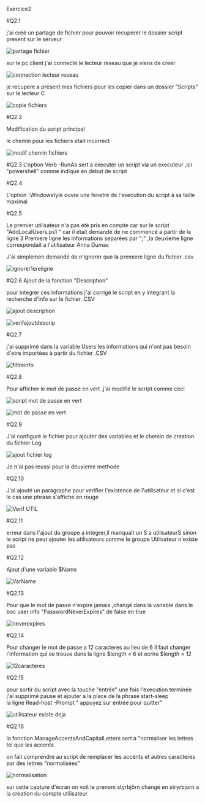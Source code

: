 Exercice2 

#Q2.1

j'ai créé un partage de fichier pour pouvoir recuperer le dossier script present sur le serveur 

![partage fichier](https://github.com/user-attachments/assets/a816ada5-c206-4356-9a09-a7630f439674)

sur le pc client j'ai connecté le lecteur reseau que je viens de creer 

![connection lecteur reseau](https://github.com/user-attachments/assets/a88670d8-6d64-423a-ba96-2b0473fae725)

je recupere a present mes fichiers pour les copier dans un dossier "Scripts" sur le lecteur C

![copie fichiers](https://github.com/user-attachments/assets/3070c222-8bcb-4273-9094-529b1235969a)

#Q2.2

Modification du script principal 

le chemin pour les fichiers etait incorrect 

![modif chemin fichiers](https://github.com/user-attachments/assets/4695590d-2edb-4d85-b24a-44ce26ab46fb)

#Q2.3
L'option Verb -RunAs  sert a executer  un script via un executeur  ,ici  "powershell" comme indiqué en debut de script 

#Q2.4

L'option -Windowstyle ouvre une fenetre de l'execution du script  à sa taille maximal 

#Q2.5

Le premier utilisateur n'a pas été pris en compte car sur le script "AddLocalUsers.ps1 " car il etait demandé de ne commencé a partir de la ligne 3 
Premiere ligne les informations separées par ";"  ,la deuxieme ligne correspondait a l'utilisateur Anna Dumas 

J'ai simplemen demandé de n'ignorer que la premiere ligne du fichier .csv 

![ignorer1ereligne](https://github.com/user-attachments/assets/baccf020-a446-4678-a052-8b908ef48fee)

#Q2.6 
Ajout de la fonction "Description" 

pour integrer ces informations  j'ai corrigé le script en y integrant la recherche d'info sur le fichier .CSV 
 


![ajout description](https://github.com/user-attachments/assets/819e6025-08ae-488b-9b53-f4b2a2c59fb0)


![verifajoutdescrip](https://github.com/user-attachments/assets/d5b7682f-7f37-4192-a81e-c017abfd16f9)


#Q2.7

j'ai supprimé dans la variable Users les informations qui n'ont pas besoin d'etre importées à partir du fichier .CSV 

![filtreinfo](https://github.com/user-attachments/assets/9a8d0d77-7825-4723-94ba-029c0f07745b)

#Q2.8

Pour afficher le mot de passe en vert ,j'ai modifié le script comme ceci 

![script mot de passe en vert](https://github.com/user-attachments/assets/8abb69d9-6fbe-43df-b866-2e03d52945ac)

![mot de passe en vert](https://github.com/user-attachments/assets/28f57c69-8d31-49e0-9537-15129a40fbc8)


#Q2.9

J'ai configuré le fichier pour ajouter des variables et le chemin de creation du fichier Log 

![ajout fichier log](https://github.com/user-attachments/assets/70c51bd3-c57f-47c5-a7ae-20b9f47fdae6)

Je n'ai pas reussi pour la deuxieme methode 

#Q2.10

J'ai ajouté un paragraphe pour verifier l'existence de l'utilisateur et si c'est le cas une phrase s'affiche en rouge 

![Verif UTIL](https://github.com/user-attachments/assets/8f736507-0f59-4df6-b8a0-b8d79f107156)


#Q2.11


 erreur dans l'ajout du groupe a integrer,il manquait un S a utilisateurS sinon le script ne peut ajouter les utilisateurs comme le groupe Utilisateur n'existe pas

 #Q2.12

 Ajout d'une variable $Name 

 ![VarName](https://github.com/user-attachments/assets/c8762a13-5f74-43ef-aedb-bb9dcf8aba6d)

 #Q2.13

 Pour que le mot de passe n'expire jamais ,changé dans la variable dans le boc user info   "PasswordNeverExpires" de false en true 

 ![neverexpires](https://github.com/user-attachments/assets/cfa2c100-5709-4d59-a796-8fd3e7a5fcf1)

#Q2.14

Pour changer le mot de passe a  12 caracteres au lieu de 6 il faut changer l'information qui se trouve dans la ligne $length = 6 et ecrire $length = 12 

![12caracteres](https://github.com/user-attachments/assets/f52d5a7c-85d4-449f-9b7a-20f07239ba7f)

#Q2.15

pour sortir du script avec la touche "entrée" une fois l'execution terminée   j'ai supprimé  pause et ajouter a la place de la phrase start-sleep  
la ligne Read-host -Prompt " appuyez sur entrée pour quitter"

![utilisateur existe deja](https://github.com/user-attachments/assets/60fa44f5-8428-469d-b6d7-b34ac00505a7)

#Q2.16 

 la fonction ManageAccentsAndCapitalLetters sert a "normaliser les lettres  tel que les accents   

 on fait comprendre au script de remplacer les accents et autres caracteres par des lettres "normalisées" 

 ![normalisation](https://github.com/user-attachments/assets/c8908ff1-68bb-487d-8747-64a42170cfbc)

sur cette capture d'ecran on voit le prenom styrbjörn   changé en stryrbjorn a la creation du compte utilisateur 







 


 

 






















